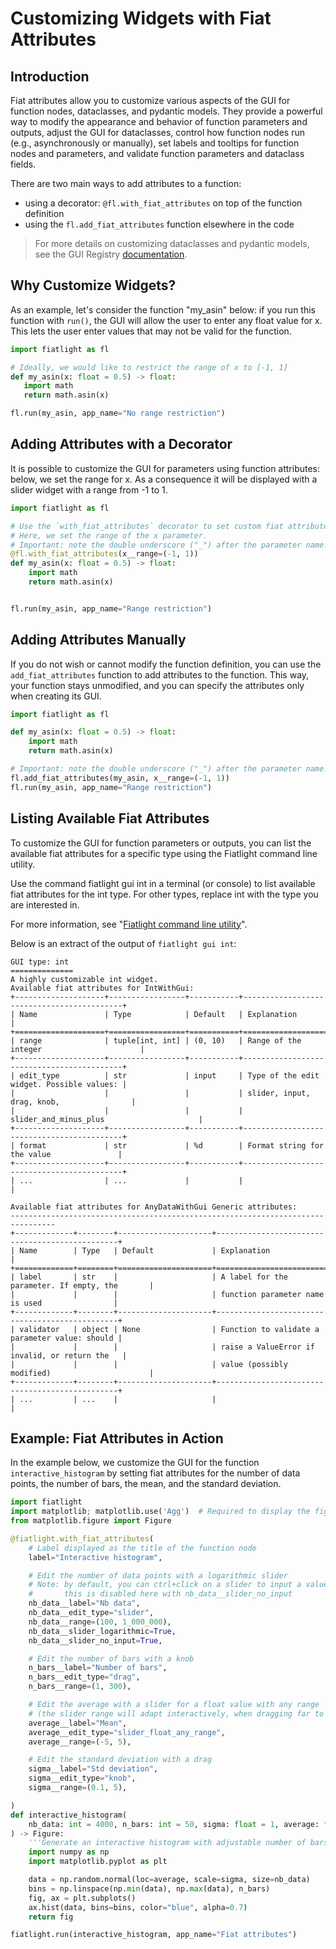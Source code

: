 Customizing Widgets with Fiat Attributes
========================================

Introduction
------------

Fiat attributes allow you to customize various aspects of the GUI for function nodes, dataclasses, and pydantic models. They provide a powerful way to modify the appearance and behavior of function parameters and outputs, adjust the GUI for dataclasses, control how function nodes run (e.g., asynchronously or manually), set labels and tooltips for function nodes and parameters, and validate function parameters and dataclass fields.


There are two main ways to add attributes to a function:
* using a decorator: `@fl.with_fiat_attributes` on top of the function definition
* using the `fl.add_fiat_attributes` function elsewhere in the code

> For more details on customizing dataclasses and pydantic models, see the GUI Registry [documentation](manual_registry_source).


Why Customize Widgets?
----------------------

As an example, let's consider the function "my_asin" below: if you run this function with `run()`,
the GUI will allow the user to enter any float value for x. 
This lets the user enter values that may not be valid for the function.

```python
import fiatlight as fl

# Ideally, we would like to restrict the range of x to [-1, 1]
def my_asin(x: float = 0.5) -> float:
   import math
   return math.asin(x)

fl.run(my_asin, app_name="No range restriction")
```

Adding Attributes with a Decorator
----------------------------------

It is possible to customize the GUI for parameters using function attributes:
below, we set the range for x. As a consequence it will be displayed with a slider widget
with a range from -1 to 1.

```python
import fiatlight as fl

# Use the `with_fiat_attributes` decorator to set custom fiat attributes for the function:
# Here, we set the range of the x parameter.
# Important: note the double underscore ("_") after the parameter name!
@fl.with_fiat_attributes(x__range=(-1, 1))
def my_asin(x: float = 0.5) -> float:
    import math
    return math.asin(x)


fl.run(my_asin, app_name="Range restriction")
```

Adding Attributes Manually
--------------------------

If you do not wish or cannot modify the function definition, you can use the `add_fiat_attributes` function to add attributes to the function. 
This way, your function stays unmodified, and you can specify the attributes only when creating its GUI.

```python
import fiatlight as fl

def my_asin(x: float = 0.5) -> float:
    import math
    return math.asin(x)

# Important: note the double underscore ("_") after the parameter name!
fl.add_fiat_attributes(my_asin, x__range=(-1, 1))
fl.run(my_asin, app_name="Range restriction")
```

Listing Available Fiat Attributes
----------------------------------

To customize the GUI for function parameters or outputs, you can list the available fiat attributes for a specific type using the Fiatlight command line utility.

Use the command fiatlight gui int in a terminal (or console) to list available fiat attributes for the int type. For other types, replace int with the type you are interested in.

For more information, see "[Fiatlight command line utility](manual_cli)".

Below is an extract of the output of `fiatlight gui int`:

    GUI type: int
    ==============
    A highly customizable int widget.
    Available fiat attributes for IntWithGui:
    +--------------------+-----------------+-----------+-------------------------------------------+
    | Name               | Type            | Default   | Explanation                               |
    +====================+=================+===========+===========================================+
    | range              | tuple[int, int] | (0, 10)   | Range of the integer                      |
    +--------------------+-----------------+-----------+-------------------------------------------+
    | edit_type          | str             | input     | Type of the edit widget. Possible values: |
    |                    |                 |           | slider, input, drag, knob,                |
    |                    |                 |           | slider_and_minus_plus                     |
    +--------------------+-----------------+-----------+-------------------------------------------+
    | format             | str             | %d        | Format string for the value               |
    +--------------------+-----------------+-----------+-------------------------------------------+
    | ...                | ...             |           |                                           |
    
    Available fiat attributes for AnyDataWithGui Generic attributes:
    --------------------------------------------------------------------------------
    +-------------+--------+---------------------+------------------------------------------------+
    | Name        | Type   | Default             | Explanation                                    |
    +=============+========+=====================+================================================+
    | label       | str    |                     | A label for the parameter. If empty, the       |
    |             |        |                     | function parameter name is used                |
    +-------------+--------+---------------------+------------------------------------------------+
    | validator   | object | None                | Function to validate a parameter value: should |
    |             |        |                     | raise a ValueError if invalid, or return the   |
    |             |        |                     | value (possibly modified)                      |
    +-------------+--------+---------------------+------------------------------------------------+
    | ...         | ...    |                     |                                                |


Example: Fiat Attributes in Action
------------------------------------

In the example below, we customize the GUI for the function `interactive_histogram` by setting fiat attributes for the number of data points, the number of bars, the mean, and the standard deviation.

```python
import fiatlight
import matplotlib; matplotlib.use('Agg')  # Required to display the figure in the GUI
from matplotlib.figure import Figure

@fiatlight.with_fiat_attributes(
    # Label displayed as the title of the function node
    label="Interactive histogram",

    # Edit the number of data points with a logarithmic slider
    # Note: by default, you can ctrl+click on a slider to input a value directly,
    #       this is disabled here with nb_data__slider_no_input
    nb_data__label="Nb data",
    nb_data__edit_type="slider",
    nb_data__range=(100, 1_000_000),
    nb_data__slider_logarithmic=True,
    nb_data__slider_no_input=True,

    # Edit the number of bars with a knob
    n_bars__label="Number of bars",
    n_bars__edit_type="drag",
    n_bars__range=(1, 300),

    # Edit the average with a slider for a float value with any range
    # (the slider range will adapt interactively, when dragging far to the left or to the right)
    average__label="Mean",
    average__edit_type="slider_float_any_range",
    average__range=(-5, 5),

    # Edit the standard deviation with a drag
    sigma__label="Std deviation",
    sigma__edit_type="knob",
    sigma__range=(0.1, 5),

)
def interactive_histogram(
    nb_data: int = 4000, n_bars: int = 50, sigma: float = 1, average: float = 500
) -> Figure:
    '''Generate an interactive histogram with adjustable number of bars, mean, and standard deviation.'''
    import numpy as np
    import matplotlib.pyplot as plt

    data = np.random.normal(loc=average, scale=sigma, size=nb_data)
    bins = np.linspace(np.min(data), np.max(data), n_bars)
    fig, ax = plt.subplots()
    ax.hist(data, bins=bins, color="blue", alpha=0.7)
    return fig

fiatlight.run(interactive_histogram, app_name="Fiat attributes")
```
